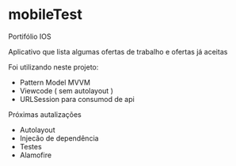 # mobileTest
Portifólio IOS

Aplicativo que lista algumas ofertas de trabalho e ofertas já aceitas 

Foi utilizando neste projeto:

* Pattern Model MVVM 
* Viewcode ( sem autolayout )
* URLSession para consumod de api 

Próximas autalizações 

* Autolayout 
* Injecão de dependência 
* Testes 
* Alamofire 
